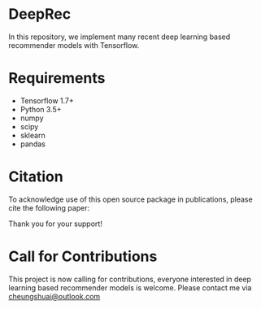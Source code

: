 # DeepRec
In this repository, we implement many recent deep learning based recommender models with Tensorflow.

# Requirements
* Tensorflow 1.7+
* Python 3.5+
* numpy
* scipy
* sklearn
* pandas

# Citation

To acknowledge use of this open source package in publications, please cite the 
following paper:

Thank you for your support!


# Call for Contributions
This project is now calling for contributions, everyone interested in deep learning based recommender models is welcome. Please contact me via cheungshuai@outlook.com

